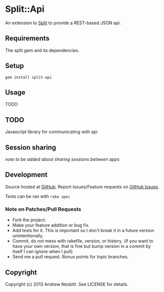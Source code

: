 # Split::Api

An extension to [Split](http://github.com/splitrb/split) to provide a REST-based JSON api.

## Requirements

The split gem and its dependencies.

## Setup

    gem install split-api

## Usage

TODO 

## TODO

Javascript library for communicating with api

## Session sharing

*note to be added about sharing sessions between apps*

## Development

Source hosted at [GitHub](http://github.com/splitrb/split-api).
Report Issues/Feature requests on [GitHub Issues](http://github.com/splitrb/split-api/issues).

Tests can be ran with `rake spec`

### Note on Patches/Pull Requests

 * Fork the project.
 * Make your feature addition or bug fix.
 * Add tests for it. This is important so I don't break it in a
   future version unintentionally.
 * Commit, do not mess with rakefile, version, or history.
   (if you want to have your own version, that is fine but bump version in a commit by itself I can ignore when I pull)
 * Send me a pull request. Bonus points for topic branches.

## Copyright

Copyright (c) 2013 Andrew Nesbitt. See LICENSE for details.